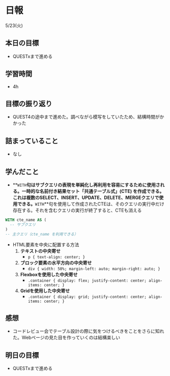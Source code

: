 # 日報

5/23(火)

## 本日の目標

- QUESTxまで進める

## 学習時間

- 4h

## 目標の振り返り

- QUEST4の途中まで進めた。調べながら模写をしていたため、結構時間がかかった

## 詰まっていること

- なし

## 学んだこと

- **`WITH`**句はサブクエリの表現を単純化し再利用を容易にするために使用される。一時的な名前付き結果セット「共通テーブル式」(CTE) を作成できる。これは複数のSELECT、INSERT、UPDATE、DELETE、MERGEクエリで使用できる。**`WITH`**句を使用して作成されたCTEは、そのクエリの実行中だけ存在する。それを含むクエリの実行が終了すると、CTEも消える

```sql
WITH cte_name AS (
  -- サブクエリ
)
-- 主クエリ（cte_name を利用できる）
```

- HTML要素を中央に配置する方法
    1. **テキストの中央寄せ**
        - `p {
          text-align: center;
        }`
    2. **ブロック要素の水平方向の中央寄せ**
        - `div {
          width: 50%;
          margin-left: auto;
          margin-right: auto;
        }`
    3. **Flexboxを使用した中央寄せ**
        - `.container {
          display: flex;
          justify-content: center;
          align-items: center;
        }`
    4. **Gridを使用した中央寄せ**
        - `.container {
          display: grid;
          justify-content: center;
          align-items: center;
        }`

## 感想

- コードレビュー会でテーブル設計の際に気をつけるべきをことをさらに知れた。Webページの見た目を作っていくのは結構楽しい

## 明日の目標

- QUESTxまで進める
